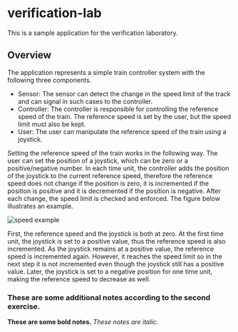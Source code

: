 # verification-lab

This is a sample application for the verification laboratory.

## Overview

The application represents a simple train controller system with the following three components.

* Sensor: The sensor can detect the change in the speed limit of the track and can signal in such cases to the controller.
* Controller: The controller is responsible for controlling the reference speed of the train. The reference speed is set
by the user, but the speed limit must also be kept.
* User: The user can manipulate the reference speed of the train using a joystick.

Setting the reference speed of the train works in the following way. The user can set the position of a joystick, which
can be zero or a positive/negative number. In each time unit, the controller adds the position of the joystick to
the current reference speed, therefore the reference speed does not change if the position is zero, it is incremented if
 the position is positive and it is decremented if the position is negative. After each change, the speed limit is checked
  and enforced. The figure below illustrates an example.

![speed example](doc/speed_example.png)

First, the reference speed and the joystick is both at zero. At the first time unit, the joystick is set to a positive
value, thus the reference speed is also incremented. As the joystick remains at a positive value, the reference speed is
 incremented again. However, it reaches the speed limit so in the next step it is not incremented even though the joystick
 still has a positive value. Later, the joystick is set to a negative position for one time unit, making the reference speed to decrease as well.

### These are some additional notes according to the second exercise.
**These are some bold notes.**
_These notes are italic._
